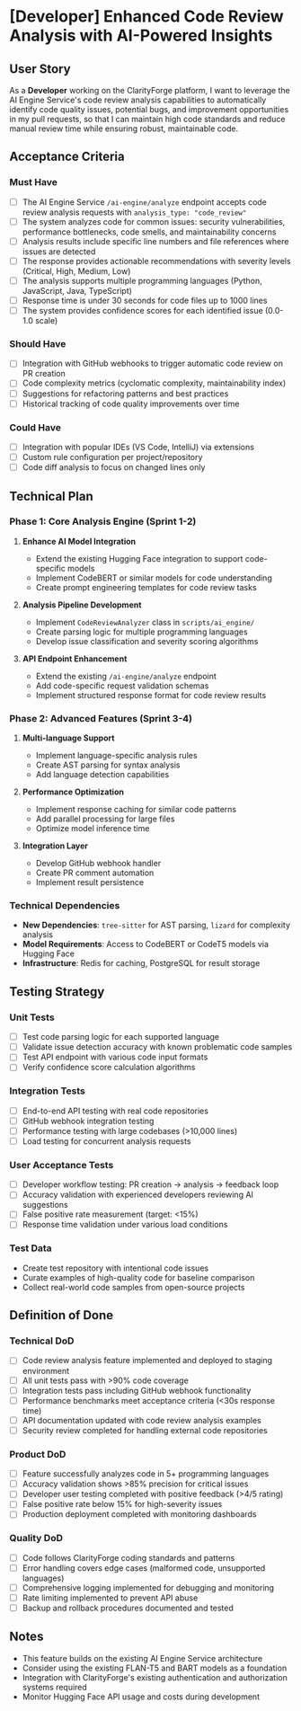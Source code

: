 # [Developer] Enhanced Code Review Analysis with AI-Powered Insights

## User Story
As a **Developer** working on the ClarityForge platform, I want to leverage the AI Engine Service's code review analysis capabilities to automatically identify code quality issues, potential bugs, and improvement opportunities in my pull requests, so that I can maintain high code standards and reduce manual review time while ensuring robust, maintainable code.

## Acceptance Criteria

### Must Have
- [ ] The AI Engine Service `/ai-engine/analyze` endpoint accepts code review analysis requests with `analysis_type: "code_review"`
- [ ] The system analyzes code for common issues: security vulnerabilities, performance bottlenecks, code smells, and maintainability concerns
- [ ] Analysis results include specific line numbers and file references where issues are detected
- [ ] The response provides actionable recommendations with severity levels (Critical, High, Medium, Low)
- [ ] The analysis supports multiple programming languages (Python, JavaScript, Java, TypeScript)
- [ ] Response time is under 30 seconds for code files up to 1000 lines
- [ ] The system provides confidence scores for each identified issue (0.0-1.0 scale)

### Should Have
- [ ] Integration with GitHub webhooks to trigger automatic code review on PR creation
- [ ] Code complexity metrics (cyclomatic complexity, maintainability index)
- [ ] Suggestions for refactoring patterns and best practices
- [ ] Historical tracking of code quality improvements over time

### Could Have
- [ ] Integration with popular IDEs (VS Code, IntelliJ) via extensions
- [ ] Custom rule configuration per project/repository
- [ ] Code diff analysis to focus on changed lines only

## Technical Plan

### Phase 1: Core Analysis Engine (Sprint 1-2)
1. **Enhance AI Model Integration**
   - Extend the existing Hugging Face integration to support code-specific models
   - Implement CodeBERT or similar models for code understanding
   - Create prompt engineering templates for code review tasks

2. **Analysis Pipeline Development**
   - Implement `CodeReviewAnalyzer` class in `scripts/ai_engine/`
   - Create parsing logic for multiple programming languages
   - Develop issue classification and severity scoring algorithms

3. **API Endpoint Enhancement**
   - Extend the existing `/ai-engine/analyze` endpoint
   - Add code-specific request validation schemas
   - Implement structured response format for code review results

### Phase 2: Advanced Features (Sprint 3-4)
1. **Multi-language Support**
   - Implement language-specific analysis rules
   - Create AST parsing for syntax analysis
   - Add language detection capabilities

2. **Performance Optimization**
   - Implement response caching for similar code patterns
   - Add parallel processing for large files
   - Optimize model inference time

3. **Integration Layer**
   - Develop GitHub webhook handler
   - Create PR comment automation
   - Implement result persistence

### Technical Dependencies
- **New Dependencies**: `tree-sitter` for AST parsing, `lizard` for complexity analysis
- **Model Requirements**: Access to CodeBERT or CodeT5 models via Hugging Face
- **Infrastructure**: Redis for caching, PostgreSQL for result storage

## Testing Strategy

### Unit Tests
- [ ] Test code parsing logic for each supported language
- [ ] Validate issue detection accuracy with known problematic code samples
- [ ] Test API endpoint with various code input formats
- [ ] Verify confidence score calculation algorithms

### Integration Tests
- [ ] End-to-end API testing with real code repositories
- [ ] GitHub webhook integration testing
- [ ] Performance testing with large codebases (>10,000 lines)
- [ ] Load testing for concurrent analysis requests

### User Acceptance Tests
- [ ] Developer workflow testing: PR creation → analysis → feedback loop
- [ ] Accuracy validation with experienced developers reviewing AI suggestions
- [ ] False positive rate measurement (target: <15%)
- [ ] Response time validation under various load conditions

### Test Data
- Create test repository with intentional code issues
- Curate examples of high-quality code for baseline comparison
- Collect real-world code samples from open-source projects

## Definition of Done

### Technical DoD
- [ ] Code review analysis feature implemented and deployed to staging environment
- [ ] All unit tests pass with >90% code coverage
- [ ] Integration tests pass including GitHub webhook functionality
- [ ] Performance benchmarks meet acceptance criteria (<30s response time)
- [ ] API documentation updated with code review analysis examples
- [ ] Security review completed for handling external code repositories

### Product DoD  
- [ ] Feature successfully analyzes code in 5+ programming languages
- [ ] Accuracy validation shows >85% precision for critical issues
- [ ] Developer user testing completed with positive feedback (>4/5 rating)
- [ ] False positive rate below 15% for high-severity issues
- [ ] Production deployment completed with monitoring dashboards

### Quality DoD
- [ ] Code follows ClarityForge coding standards and patterns
- [ ] Error handling covers edge cases (malformed code, unsupported languages)
- [ ] Comprehensive logging implemented for debugging and monitoring
- [ ] Rate limiting implemented to prevent API abuse
- [ ] Backup and rollback procedures documented and tested

## Notes
- This feature builds on the existing AI Engine Service architecture
- Consider using the existing FLAN-T5 and BART models as a foundation
- Integration with ClarityForge's existing authentication and authorization systems required
- Monitor Hugging Face API usage and costs during development
